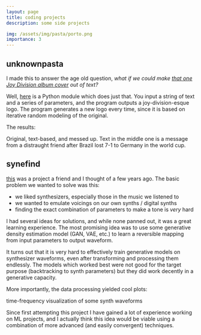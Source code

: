 ```yaml
---
layout: page
title: coding projects
description: some side projects

img: /assets/img/pasta/porto.png
importance: 3
---
```


## unknownpasta

I made this to answer the age old question, *what if we could make [that one Joy Division album cover](https://www.google.com/search?q=unknown+pleasures+album+cover&tbm=isch&ved=2ahUKEwit2qy4wYbtAhUKYawKHdOODdwQ2-cCegQIABAA&oq=unknown+pleasures++albu&gs_lcp=CgNpbWcQARgAMgIIADICCAAyAggAMgIIADICCAAyAggAMgIIADICCAAyBggAEAUQHjIGCAAQBRAeOgQIABBDOgYIABAIEB46BAgAEBhQoRxY_yxg-zNoA3AAeAGAAWiIAY4FkgEDOC4xmAEAoAEBqgELZ3dzLXdpei1pbWfAAQE&sclient=img&ei=LSayX-2PHIrCsQXTnbbgDQ&bih=1231&biw=1279&rlz=1C1ONGR_enUS927US927) out of text?*

Well, [here](https://github.com/luclepot/unknownpasta) is a Python module which does just that. You input a string of text and a series of parameters, and the program outputs a joy-division-esque logo. The program generates a new logo every time, since it is based on iterative random modeling of the original.

The results:

<div class="row">
    <div class="col-sm mt-3 mt-md-0">
        <img class="img-fluid rounded z-depth-1" src="{{ '/assets/img/pasta/normal.png' | relative_url }}" alt="" title="example image"/>
    </div>
    <div class="col-sm mt-3 mt-md-0">
        <img class="img-fluid rounded z-depth-1" src="{{ '/assets/img/pasta/porto.png' | relative_url }}" alt="" title="example image"/>
    </div>
    <div class="col-sm mt-3 mt-md-0">
        <img class="img-fluid rounded z-depth-1" src="{{ '/assets/img/pasta/weird.png' | relative_url }}" alt="" title="example image"/>
    </div>
</div>
<div class="caption">
    Original, text-based, and messed up. Text in the middle one is a message from a distraught friend after Brazil lost 7-1 to Germany in the world cup.  
</div>

## synefind

[this](https://github.com/luclepot/synefind) was a project a friend and I thought of a few years ago. The basic problem we wanted to solve was this:

* we liked synthesizers, especially those in the music we listened to
* we wanted to emulate voicings on our own synths / digital synths
* finding the exact combination of parameters to make a tone is *very* hard

I had several ideas for solutions, and while none panned out, it was a great learning experience. The most promising idea was to use some generative density estimation model (GAN, VAE, etc.) to learn a reversible mapping from input parameters to output waveform.

It turns out that it is very hard to effectively train generative models on synthesizer waveforms, even after transforming and processing them endlessly. The models which worked best were not good for the target purpose (backtracking to synth parameters) but they did work decently in a generative capacity. 

More importantly, the data processing yielded cool plots:

<div class="col justify-content-sm-center">
    <img class="mx-auto rounded d-block z-depth-1 w-75" src="{{ '/assets/img/pasta/synths_cut.png' | relative_url }}" alt="" title="meeting"/>
    <div class="caption">
        time-frequency visualization of some synth waveforms
    </div>
</div>

Since first attempting this project I have gained a lot of experience working on ML projects, and I actually think this idea would be viable using a combination of more advanced (and easily convergent) techniques.

<!-- ---
layout: page
title: synefind
description: machine learning synthesizer parameters, with plugins
img: /assets/img/synefind/synths_cut.png
importance: 4
--- -->

<!-- 
Every project has a beautiful feature showcase page.
It's easy to include images in a flexible 3-column grid format.
Make your photos 1/3, 2/3, or full width.

To give your project a background in the portfolio page, just add the img tag to the front matter like so:

    ---
    layout: page
    title: project
    description: a project with a background image
    img: /assets/img/12.jpg
    ---

<div class="row">
    <div class="col-sm mt-3 mt-md-0">
        <img class="img-fluid rounded z-depth-1" src="{{ '/assets/img/1.jpg' | relative_url }}" alt="" title="example image"/>
    </div>
    <div class="col-sm mt-3 mt-md-0">
        <img class="img-fluid rounded z-depth-1" src="{{ '/assets/img/3.jpg' | relative_url }}" alt="" title="example image"/>
    </div>
    <div class="col-sm mt-3 mt-md-0">
        <img class="img-fluid rounded z-depth-1" src="{{ '/assets/img/5.jpg' | relative_url }}" alt="" title="example image"/>
    </div>
</div>
<div class="caption">
    Caption photos easily. On the left, a road goes through a tunnel. Middle, leaves artistically fall in a hipster photoshoot. Right, in another hipster photoshoot, a lumberjack grasps a handful of pine needles.
</div>
<div class="row">
    <div class="col-sm mt-3 mt-md-0">
        <img class="img-fluid rounded z-depth-1" src="{{ '/assets/img/5.jpg' | relative_url }}" alt="" title="example image"/>
    </div>
</div>
<div class="caption">
    This image can also have a caption. It's like magic.
</div>

You can also put regular text between your rows of images.
Say you wanted to write a little bit about your project before you posted the rest of the images.
You describe how you toiled, sweated, *bled* for your project, and then... you reveal it's glory in the next row of images.


<div class="row justify-content-sm-center">
    <div class="col-sm-8 mt-3 mt-md-0">
        <img class="img-fluid rounded z-depth-1" src="{{ '/assets/img/6.jpg' | relative_url }}" alt="" title="example image"/>
    </div>
    <div class="col-sm-4 mt-3 mt-md-0">
        <img class="img-fluid rounded z-depth-1" src="{{ '/assets/img/11.jpg' | relative_url }}" alt="" title="example image"/>
    </div>
</div>
<div class="caption">
    You can also have artistically styled 2/3 + 1/3 images, like these.
</div>


The code is simple.
Just wrap your images with `<div class="col-sm">` and place them inside `<div class="row">` (read more about the <a href="https://getbootstrap.com/docs/4.4/layout/grid/" target="_blank">Bootstrap Grid</a> system).
To make images responsive, add `img-fluid` class to each; for rounded corners and shadows use `rounded` and `z-depth-1` classes.
Here's the code for the last row of images above:

```html
<div class="row justify-content-sm-center">
    <div class="col-sm-8 mt-3 mt-md-0">
        <img class="img-fluid rounded z-depth-1" src="{{ '/assets/img/6.jpg' | relative_url }}" alt="" title="example image"/>
    </div>
    <div class="col-sm-4 mt-3 mt-md-0">
        <img class="img-fluid rounded z-depth-1" src="{{ '/assets/img/11.jpg' | relative_url }}" alt="" title="example image"/>
    </div>
</div>
``` -->
